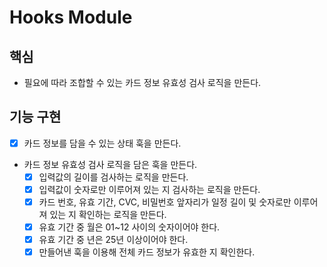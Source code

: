 # Hooks Module

## 핵심

- 필요에 따라 조합할 수 있는 카드 정보 유효성 검사 로직을 만든다.

## 기능 구현

- [x] 카드 정보를 담을 수 있는 상태 훅을 만든다.
- 카드 정보 유효성 검사 로직을 담은 훅을 만든다.
  - [x] 입력값의 길이를 검사하는 로직을 만든다.
  - [x] 입력값이 숫자로만 이루어져 있는 지 검사하는 로직을 만든다.
  - [x] 카드 번호, 유효 기간, CVC, 비밀번호 앞자리가 일정 길이 및 숫자로만 이루어져 있는 지 확인하는 로직을 만든다.
  - [x] 유효 기간 중 월은 01~12 사이의 숫자이어야 한다.
  - [x] 유효 기간 중 년은 25년 이상이어야 한다.
  - [x] 만들어낸 훅을 이용해 전체 카드 정보가 유효한 지 확인한다.
